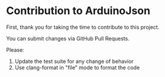 # Contribution to ArduinoJson

First, thank you for taking the time to contribute to this project.

You can submit changes via GitHub Pull Requests.

Please:

1. Update the test suite for any change of behavior
2. Use clang-format in "file" mode to format the code
